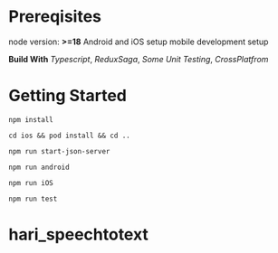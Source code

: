 # Prereqisites
node version: **>=18**
Android and iOS setup mobile development setup

**Build With** 
_Typescript_, _ReduxSaga_, _Some Unit Testing_, _CrossPlatfrom_

# Getting Started
```
npm install
```
```
cd ios && pod install && cd ..
```
```
npm run start-json-server
```
```
npm run android
```
```
npm run iOS
```
```
npm run test
```


# hari_speechtotext
